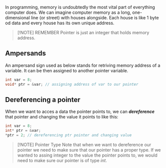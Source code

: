 In programming, memory is undoubtedly the most vital part of everything computer does. We can imagine computer memory as a long, one-dimensional line (or street) with houses alongside. Each house is like 1 byte od data and every house has its own unique address.

> [!NOTE] REMEMBER
> Pointer is just an integer that holds memory address. 

## Ampersands
An ampersand sign used as below stands for retriving memory address of a variable. It can be then assigned to another pointer variable.

```C++
int var = 8;
void* ptr = &var; // assigning address of var to our pointer
```

## Dereferencing a pointer
When we want to acces a data the pointer points to, we can ***dereference*** that pointer and changing the value it points to like this:

```C++
int var = 8;
int* ptr = &var;
*ptr = 2; // dereferencing ptr pointer and changing value
```


> [!NOTE] Pointer Type
> Note that when we want to dereference our pointer we need to make sure that our pointer has a proper type. If we wanted to assing integer to the value the pointer points to, we would need to make sure our pointer is of type *int*.



